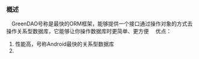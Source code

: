 ### 概述
　GreenDAO号称是最快的ORM框架，能够提供一个接口通过操作对象的方式去操作关系型数据库，它能够让你操作数据库时更简单、更方便
　优点：
 
 1. 性能高，号称Android最快的关系型数据库
 2. 

